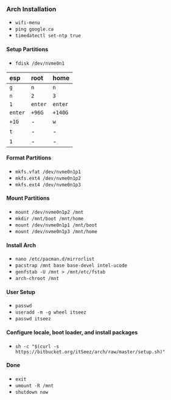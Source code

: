 ### Arch Installation

- `wifi-menu`
- `ping google.ca`
- `timedatectl set-ntp true`

#### Setup Partitions

- `fdisk /dev/nvme0n1`

|esp    |root   |home   |
|:------|:------|:------|
|`g`    |`n`    |`n`    |
|`n`    |`2`    |`3`    |
|`1`    |`enter`|`enter`|
|`enter`|`+96G` |`+140G`|
|`+1G`  |-      |`w`    |
|`t`    |-      |-      |
|`1`    |-      |-      |

#### Format Partitions

- `mkfs.vfat /dev/nvme0n1p1`
- `mkfs.ext4 /dev/nvme0n1p2`
- `mkfs.ext4 /dev/nvme0n1p3`

#### Mount Partitions

- `mount /dev/nvme0n1p2 /mnt`
- `mkdir /mnt/boot /mnt/home`
- `mount /dev/nvme0n1p1 /mnt/boot`
- `mount /dev/nvme0n1p3 /mnt/home`

#### Install Arch

- `nano /etc/pacman.d/mirrorlist`
- `pacstrap /mnt base base-devel intel-ucode`
- `genfstab -U /mnt > /mnt/etc/fstab`
- `arch-chroot /mnt`

#### User Setup

- `passwd`
- `useradd -m -g wheel itseez`
- `passwd itseez`

#### Configure locale, boot loader, and install packages

- `sh -c "$(curl -s https://bitbucket.org/itSeez/arch/raw/master/setup.sh)"`

#### Done

- `exit`
- `umount -R /mnt`
- `shutdown now`
